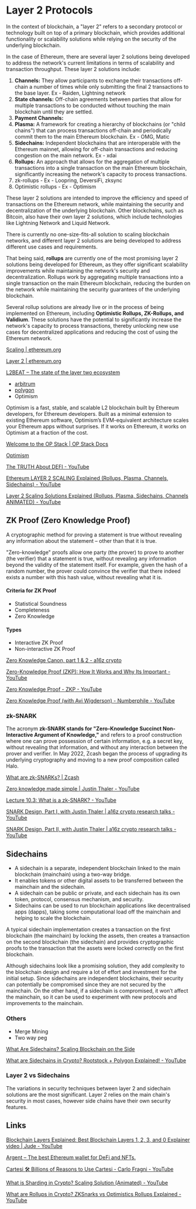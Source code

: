 # Layer 2 Protocols

In the context of blockchain, a "layer 2" refers to a secondary protocol or technology built on top of a primary blockchain, which provides additional functionality or scalability solutions while relying on the security of the underlying blockchain.

In the case of Ethereum, there are several layer 2 solutions being developed to address the network's current limitations in terms of scalability and transaction throughput. These layer 2 solutions include:

1. **Channels:** They allow participants to exchange their transactions off-chain a number of times while only submitting the final 2 transactions to the base layer. Ex - Raiden, Lightning network
1. **State channels:** Off-chain agreements between parties that allow for multiple transactions to be conducted without touching the main blockchain until they are settled.
2. **Payment Channels:**
2. **Plasma:** A framework for creating a hierarchy of blockchains (or "child chains") that can process transactions off-chain and periodically commit them to the main Ethereum blockchain. Ex - OMG, Matic
3. **Sidechains:** Independent blockchains that are interoperable with the Ethereum mainnet, allowing for off-chain transactions and reducing congestion on the main network. Ex - xdai
4. **Rollups:** An approach that allows for the aggregation of multiple transactions into a single transaction on the main Ethereum blockchain, significantly increasing the network's capacity to process transactions.
1. zk-rollups - Ex - Loopring, DeversiFi, zksync
2. Optimistic rollups - Ex - Optimism

These layer 2 solutions are intended to improve the efficiency and speed of transactions on the Ethereum network, while maintaining the security and decentralization of the underlying blockchain. Other blockchains, such as Bitcoin, also have their own layer 2 solutions, which include technologies like Lightning Network and Liquid Network.

There is currently no one-size-fits-all solution to scaling blockchain networks, and different layer 2 solutions are being developed to address different use cases and requirements.

That being said, **rollups** are currently one of the most promising layer 2 solutions being developed for Ethereum, as they offer significant scalability improvements while maintaining the network's security and decentralization. Rollups work by aggregating multiple transactions into a single transaction on the main Ethereum blockchain, reducing the burden on the network while maintaining the security guarantees of the underlying blockchain.

Several rollup solutions are already live or in the process of being implemented on Ethereum, including **Optimistic Rollups, ZK-Rollups, and Validium**. These solutions have the potential to significantly increase the network's capacity to process transactions, thereby unlocking new use cases for decentralized applications and reducing the cost of using the Ethereum network.

[Scaling | ethereum.org](https://ethereum.org/en/developers/docs/scaling/)

[Layer 2 | ethereum.org](https://ethereum.org/en/layer-2/)

[L2BEAT – The state of the layer two ecosystem](https://l2beat.com/scaling/risk)

- [arbitrum](decentralized-applications/ethereum/arbitrum.md)
- [polygon](decentralized-applications/ethereum/polygon.md)
- Optimism

 Optimism is a fast, stable, and scalable L2 blockchain built by Ethereum developers, for Ethereum developers. Built as a minimal extension to existing Ethereum software, Optimism’s EVM-equivalent architecture scales your Ethereum apps without surprises. If it works on Ethereum, it works on Optimism at a fraction of the cost.

 [Welcome to the OP Stack | OP Stack Docs](https://stack.optimism.io/#)

 [Optimism](https://www.optimism.io/)

[The TRUTH About DEFI - YouTube](https://www.youtube.com/watch?v=Ia0DVfRJKy8)

[Ethereum LAYER 2 SCALING Explained (Rollups, Plasma, Channels, Sidechains) - YouTube](https://www.youtube.com/watch?v=BgCgauWVTs0&ab_channel=Finematics)

[Layer 2 Scaling Solutions Explained (Rollups, Plasma, Sidechains, Channels ANIMATED) - YouTube](https://www.youtube.com/watch?v=9pJjtEeq-N4)

## ZK Proof (Zero Knowledge Proof)

A cryptographic method for proving a statement is true without revealing any information about the statement – other than that it is true.

"Zero-knowledge" proofs allow one party (the prover) to prove to another (the verifier) that a statement is true, without revealing any information beyond the validity of the statement itself. For example, given the hash of a random number, the prover could convince the verifier that there indeed exists a number with this hash value, without revealing what it is.

#### Criteria for ZK Proof

- Statistical Soundness
- Completeness
- Zero Knowledge

#### Types

- Interactive ZK Proof
- Non-interactive ZK Proof

[Zero Knowledge Canon, part 1 & 2 - a16z crypto](https://a16zcrypto.com/content/article/zero-knowledge-canon/)

[Zero-Knowledge Proof (ZKP): How It Works and Why Its Important - YouTube](https://www.youtube.com/watch?v=e_Im2g2xsAg)

[Zero Knowledge Proof - ZKP - YouTube](https://www.youtube.com/watch?v=OcmvMs4AMbM)

[Zero Knowledge Proof (with Avi Wigderson) - Numberphile - YouTube](https://www.youtube.com/watch?v=5ovdoxnfFVc)

### zk-SNARK

The acronym **zk-SNARK stands for "Zero-Knowledge Succinct Non-Interactive Argument of Knowledge,"** and refers to a proof construction where one can prove possession of certain information, e.g. a secret key, without revealing that information, and without any interaction between the prover and verifier. In May 2022, Zcash began the process of upgrading its underlying cryptography and moving to a new proof composition called Halo.

[What are zk-SNARKs? | Zcash](https://z.cash/technology/zksnarks/)

[Zero knowledge made simple | Justin Thaler - YouTube](https://www.youtube.com/watch?v=7SwTy1MCgEY)

[Lecture 10.3: What is a zk-SNARK? - YouTube](https://www.youtube.com/watch?v=gcKCW7CNu_M)

[SNARK Design, Part I, with Justin Thaler | a16z crypto research talks - YouTube](https://www.youtube.com/watch?v=tg6lKPdR_e4)

[SNARK Design, Part II, with Justin Thaler | a16z crypto research talks - YouTube](https://www.youtube.com/watch?v=cMAI7g3UcoI)

## Sidechains

- A sidechain is a separate, independent blockchain linked to the main blockchain (mainchain) using a two-way bridge.
- It enables tokens or other digital assets to be transferred between the mainchain and the sidechain.
- A sidechain can be public or private, and each sidechain has its own token, protocol, consensus mechanism, and security.
- Sidechains can be used to run blockchain applications like decentralised apps (dapps), taking some computational load off the mainchain and helping to scale the blockchain.

A typical sidechain implementation creates a transaction on the first blockchain (the mainchain) by locking the assets, then creates a transaction on the second blockchain (the sidechain) and provides cryptographic proofs to the transaction that the assets were locked correctly on the first blockchain.

Although sidechains look like a promising solution, they add complexity to the blockchain design and require a lot of effort and investment for the initial setup. Since sidechains are independent blockchains, their security can potentially be compromised since they are not secured by the mainchain. On the other hand, if a sidechain is compromised, it won’t affect the mainchain, so it can be used to experiment with new protocols and improvements to the mainchain.

### Others

- Merge Mining
- Two way peg

[What Are Sidechains? Scaling Blockchain on the Side](https://crypto.com/university/what-are-sidechains-scaling-blockchain)

[What are Sidechains in Crypto? Rootstock + Polygon Explained! - YouTube](https://www.youtube.com/watch?v=cFRj2-jzm8E)

### Layer 2 vs Sidechains

The variations in security techniques between layer 2 and sidechain solutions are the most significant. Layer 2 relies on the main chain's security in most cases, however side chains have their own security features.

## Links

[Blockchain Layers Explained: Best Blockchain Layers 1, 2, 3, and 0 Explainer video | Jude - YouTube](https://www.youtube.com/watch?v=u2avJ_ctsKM&ab_channel=JudeUmeano)

[Argent – The best Ethereum wallet for DeFi and NFTs.](https://www.argent.xyz/)

[Cartesi 🛠️ Billions of Reasons to Use Cartesi - Carlo Fragni - YouTube](https://www.youtube.com/watch?v=2WvS5So5su4)

[What is Sharding in Crypto? Scaling Solution (Animated) - YouTube](https://www.youtube.com/watch?v=SZpjvWMfgDA)

[What are Rollups in Crypto? ZKSnarks vs Optimistics Rollups Explained - YouTube](https://www.youtube.com/watch?v=6_nOYsvXMsE)
